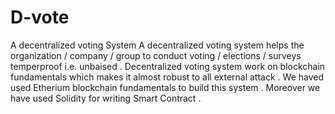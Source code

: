 # D-vote
A decentralized voting System 
A decentralized voting system helps the organization / company / group to conduct voting / elections / surveys temperproof i.e. unbaised . 
Decentralized voting system work on blockchain fundamentals which makes it almost robust to all external attack . 
We haved used Etherium blockchain fundamentals to build this system . 
Moreover we have used Solidity for writing Smart Contract . 
